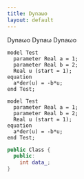 ```yaml
---
title: Dynaωo
layout: default
---
```


Dyna&#969;o
Dyna&omega;
Dynaωo

```modelica
model Test
  parameter Real a = 1;
  parameter Real b = 2;
  Real u (start = 1);
equation
  a*der(u) = -b*u;
end Test;
```

~~~modelica
model Test
  parameter Real a = 1;
  parameter Real b = 2;
  Real u (start = 1);
equation
  a*der(u) = -b*u;
end Test;
~~~

```cpp
public Class {
  public:
    int data_;
}
```
